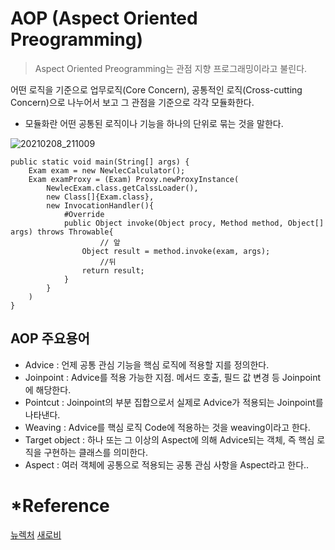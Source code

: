 # AOP (Aspect Oriented Preogramming)
> Aspect Oriented Preogramming는 관점 지향 프로그래밍이라고 불린다.

어떤 로직을 기준으로 업무로직(Core Concern), 공통적인 로직(Cross-cutting Concern)으로 나누어서 보고 그 관점을 기준으로 각각 모듈화한다.
* 모듈화란 어떤 공통된 로직이나 기능을 하나의 단위로 묶는 것을 말한다. 

![20210208_211009](https://user-images.githubusercontent.com/66931142/107219264-2bd35780-6a54-11eb-91bb-45e03fb997e5.png)

```
public static void main(String[] args) {
	Exam exam = new NewlecCalculator();
	Exam examProxy = (Exam) Proxy.newProxyInstance(
		NewlecExam.class.getCalssLoader(),
		new Class[]{Exam.class},
		new InvocationHandler(){
			#Override
			public Object invoke(Object procy, Method method, Object[] args) throws Throwable{
					// 앞 
				Object result = method.invoke(exam, args);
					//뒤
				return result;
			}
		}
	)
}
```
## AOP 주요용어
+ Advice : 언제 공통 관심 기능을 핵심 로직에 적용할 지를 정의한다.
+ Joinpoint : Advice를 적용 가능한 지점. 메서드 호출, 필드 값 변경 등 Joinpoint에 해당한다.
+ Pointcut : Joinpoint의 부분 집합으로서 실제로 Advice가 적용되는 Joinpoint를 나타낸다. 
+ Weaving : Advice를 핵심 로직 Code에 적용하는 것을 weaving이라고 한다. 
+ Target object : 하나 또는 그 이상의 Aspect에 의해 Advice되는 객체, 즉 핵심 로직을 구현하는 클래스를 의미한다.
+ Aspect : 여러 객체에 공통으로 적용되는 공통 관심 사항을 Aspect라고 한다..


# *Reference
 [뉴렉처](https://www.youtube.com/watch?v=y2JkXjOocZ4&list=PLq8wAnVUcTFUHYMzoV2RoFoY2HDTKru3T&index=18)
 [새로비](https://engkimbs.tistory.com/746)
